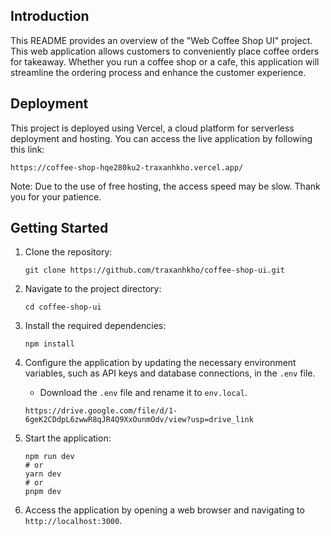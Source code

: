 ## Introduction

This README provides an overview of the "Web Coffee Shop UI" project. This web application allows customers to conveniently place coffee orders for takeaway. Whether you run a coffee shop or a cafe, this application will streamline the ordering process and enhance the customer experience.

## Deployment
This project is deployed using Vercel, a cloud platform for serverless deployment and hosting. You can access the live application by following this link: 
```
https://coffee-shop-hqe280ku2-traxanhkho.vercel.app/
```
Note: Due to the use of free hosting, the access speed may be slow. Thank you for your patience.

## Getting Started
1. Clone the repository:

   ```
   git clone https://github.com/traxanhkho/coffee-shop-ui.git
   ```

2. Navigate to the project directory:

   ```
   cd coffee-shop-ui
   ```

3. Install the required dependencies:

   ```
   npm install
   ```

4. Configure the application by updating the necessary environment variables, such as API keys and database connections, in the `.env` file.
   - Download the `.env` file and rename it to `env.local`.
   ```
   https://drive.google.com/file/d/1-6geK2CDdpL6zwwR8qJR4Q9XxOunmOdv/view?usp=drive_link
   ```

6. Start the application:

   ```
   npm run dev
   # or
   yarn dev
   # or
   pnpm dev
   ```

7. Access the application by opening a web browser and navigating to `http://localhost:3000`.
